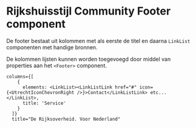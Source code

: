 # Rijkshuisstijl Community Footer component

De footer bestaat uit kolommen met als eerste de titel en daarna `LinkList` componenten met handige bronnen.

De kolommen lijsten kunnen worden toegevoegd door middel van properties aan het `<Footer>` component.

```tsx
columns={[
    {
      elements: <LinkList><LinkListLink href="#" icon={<UtrechtIconChevronRight />}>Contact</LinkListLink> etc...</LinkList>,
      title: 'Service'
    }
  ]}
  title="De Rijksoverheid. Voor Nederland"
```
